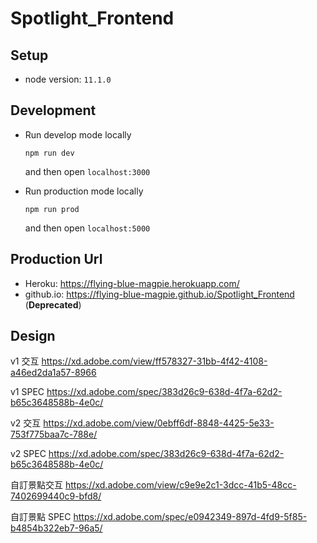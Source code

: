 # Spotlight_Frontend

## Setup
* node version: `11.1.0`

## Development
* Run develop mode locally
  ```
  npm run dev
  ```
  and then open `localhost:3000`
  
* Run production mode locally
  ```
  npm run prod
  ```
  and then open `localhost:5000`
  
## Production Url
* Heroku: https://flying-blue-magpie.herokuapp.com/
* github.io: https://flying-blue-magpie.github.io/Spotlight_Frontend (**Deprecated**)

## Design
v1 交互
https://xd.adobe.com/view/ff578327-31bb-4f42-4108-a46ed2da1a57-8966

v1 SPEC
https://xd.adobe.com/spec/383d26c9-638d-4f7a-62d2-b65c3648588b-4e0c/

v2 交互
https://xd.adobe.com/view/0ebff6df-8848-4425-5e33-753f775baa7c-788e/

v2 SPEC
https://xd.adobe.com/spec/383d26c9-638d-4f7a-62d2-b65c3648588b-4e0c/

自訂景點交互
https://xd.adobe.com/view/c9e9e2c1-3dcc-41b5-48cc-7402699440c9-bfd8/

自訂景點 SPEC
https://xd.adobe.com/spec/e0942349-897d-4fd9-5f85-b4854b322eb7-96a5/
